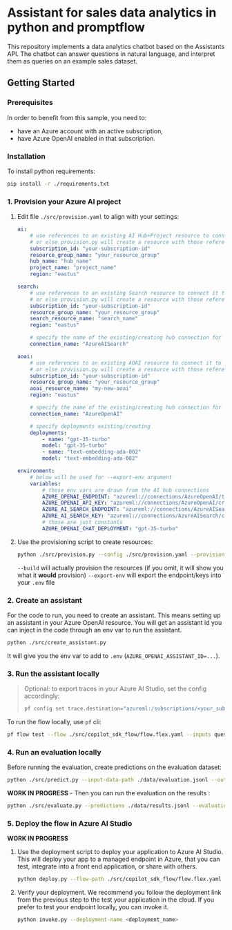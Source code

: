 # Assistant for sales data analytics in python and promptflow

This repository implements a data analytics chatbot based on the Assistants API.
The chatbot can answer questions in natural language, and interpret them as queries
on an example sales dataset.


## Getting Started

### Prerequisites

In order to benefit from this sample, you need to:
- have an Azure account with an active subscription,
- have Azure OpenAI enabled in that subscription.

### Installation

To install python requirements:

```bash
pip install -r ./requirements.txt
```

### 1. Provision your Azure AI project

1. Edit file `./src/provision.yaml` to align with your settings:

    ```yaml
    ai:
        # use references to an existing AI Hub+Project resource to connect it to your hub
        # or else provision.py will create a resource with those references
        subscription_id: "your-subscription-id"
        resource_group_name: "your_resource_group"
        hub_name: "hub_name"
        project_name: "project_name"
        region: "eastus"

    search:
        # use references to an existing Search resource to connect it to your hub
        # or else provision.py will create a resource with those references
        subscription_id: "your-subscription-id"
        resource_group_name: "your_resource_group"
        search_resource_name: "search_name"
        region: "eastus"

        # specify the name of the existing/creating hub connection for this resource
        connection_name: "AzureAISearch"

    aoai:
        # use references to an existing AOAI resource to connect it to your hub
        # or else provision.py will create a resource with those references
        subscription_id: "your-subscription-id"
        resource_group_name: "your_resource_group"
        aoai_resource_name: "my-new-aoai"
        region: "eastus"

        # specify the name of the existing/creating hub connection for this resource
        connection_name: "AzureOpenAI"

        # specify deployments existing/creating
        deployments:
            - name: "gpt-35-turbo"
            model: "gpt-35-turbo"
            - name: "text-embedding-ada-002"
            model: "text-embedding-ada-002"

    environment:
        # below will be used for --export-env argument
        variables:
            # those env vars are drawn from the AI hub connections
            AZURE_OPENAI_ENDPOINT: "azureml://connections/AzureOpenAI/target"
            AZURE_OPENAI_API_KEY: "azureml://connections/AzureOpenAI/credentials/key"
            AZURE_AI_SEARCH_ENDPOINT: "azureml://connections/AzureAISearch/target"
            AZURE_AI_SEARCH_KEY: "azureml://connections/AzureAISearch/credentials/key"
            # those are just constants
            AZURE_OPENAI_CHAT_DEPLOYMENT: "gpt-35-turbo"
    ```

2. Use the provisioning script to create resources:

    ```bash
    python ./src/provision.py --config ./src/provision.yaml --provision --export-env ./.env
    ```

    `--build` will actually provision the resources (if you omit, it will show you what it **would** provision)
    `--export-env` will export the endpoint/keys into your `.env` file

### 2. Create an assistant

For the code to run, you need to create an assistant. This means setting up an assistant in your Azure OpenAI resource.
You will get an assistant id you can inject in the code through an env var to run the assistant.

```bash
python ./src/create_assistant.py
```

It will give you the env var to add to `.env` (`AZURE_OPENAI_ASSISTANT_ID=...`).

### 3. Run the assistant locally

> Optional: to export traces in your Azure AI Studio, set the config accordingly:
> ```bash
> pf config set trace.destination="azureml:/subscriptions/<your_subscription_id>/resourceGroups/<your_resource_group>/providers/Microsoft.MachineLearningServices/workspaces/<your_project_name>"
> ```

To run the flow locally, use `pf` cli:

```bash
pf flow test --flow ./src/copilot_sdk_flow/flow.flex.yaml --inputs question="which month has peak sales in 2023"
```

### 4. Run an evaluation locally

Before running the evaluation, create predictions on the evaluation dataset:

```bash
python ./src/predict.py --input-data-path ./data/evaluation.jsonl --output-data-path ./data/predictions.jsonl
```

**WORK IN PROGRESS** - Then you can run the evaluation on the results :

```bash
python ./src/evaluate.py --predictions ./data/results.jsonl --evaluation-name dev001 --metrics similarity
```

### 5. Deploy the flow in Azure AI Studio

**WORK IN PROGRESS**

1. Use the deployment script to deploy your application to Azure AI Studio. This will deploy your app to a managed endpoint in Azure, that you can test, integrate into a front end application, or share with others.

    ```bash
    python deploy.py --flow-path ./src/copilot_sdk_flow/flow.flex.yaml --deployment-name <deployment_name> --endpoint-name <endpoint_name>
    ```

2. Verify your deployment. We recommend you follow the deployment link from the previous step to the test your application in the cloud. If you prefer to test your endpoint locally, you can invoke it.

    ```bash
    python invoke.py --deployment-name <deployment_name>
    ```
